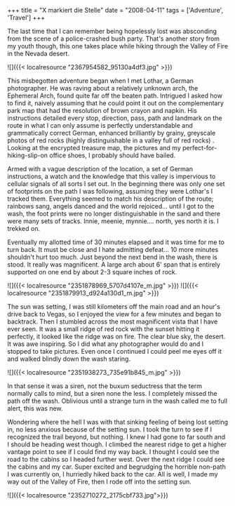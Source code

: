 +++
title = "X markiert die Stelle"
date = "2008-04-11"
tags = ['Adventure', 'Travel']
+++

The last time that I can remember being hopelessly lost was absconding from the scene of a police-crashed bush party. That's another story from my youth though, this one takes place while hiking through the Valley of Fire in the Nevada desert.

![]({{< localresource "2367954582_95130a4df3.jpg" >}})

This misbegotten adventure began when I met Lothar, a German photographer. He was raving about a relatively unknown arch, the Ephemeral Arch, found quite far off the beaten path. Intrigued I asked how to find it, naively assuming that he could point it out on the complementary park map that had the resolution of brown crayon and napkin. His instructions detailed every stop, direction, pass, path and landmark on the route in what I can only assume is perfectly understandable and grammatically correct German, enhanced brilliantly by grainy, greyscale photos of red rocks (highly distinguishable in a valley full of red rocks) . Looking at the encrypted treasure map, the pictures and my perfect-for-hiking-slip-on office shoes, I probably should have bailed.

Armed with a vague description of the location, a set of German instructions, a watch and the knowledge that this valley is impervious to cellular signals of all sorts I set out. In the beginning there was only one set of footprints on the path I was following, assuming they were Lothar's I tracked them. Everything seemed to match his description of the route; rainbows sang, angels danced and the world rejoiced... until I got to the wash, the foot prints were no longer distinguishable in the sand and there were many sets of tracks. Innie, meenie, mynnie.... north, yes north it is. I trekked on.

Eventually my allotted time of 30 minutes elapsed and it was time for me to turn back. It must be close and I hate admitting defeat... 10 more minutes shouldn't hurt too much. Just beyond the next bend in the wash, there is stood. It really was magnificent. A large arch about 6' span that is entirely supported on one end by about 2-3 square inches of rock.


![]({{< localresource "2351878969_5707d4107e_m.jpg" >}})
![]({{< localresource "2351879913_d924a130d1_m.jpg" >}})

The sun was setting, I was still kilometers off the main road and an hour's drive back to Vegas, so I enjoyed the view for a few minutes and began to backtrack. Then I stumbled across the most magnificent vista that I have ever seen. It was a small ridge of red rock with the sunset hitting it perfectly, it looked like the ridge was on fire. The clear blue sky, the desert. It was awe inspiring. So I did what any photographer would do and I stopped to take pictures. Even once I continued I could peel me eyes off it and walked blindly down the wash staring.

![]({{< localresource "2351938273_735e91b845_m.jpg" >}})

In that sense it was a siren, not the buxum seductress that the term normally calls to mind, but a siren none the less. I completely missed the path off the wash. Oblivious until a strange turn in the wash called me to full alert, this was new.

Wondering where the hell I was with that sinking feeling of being lost setting in, no less anxious because of the setting sun. I took the turn to see if I recognized the trail beyond, but nothing. I knew I had gone to far south and I should be heading west though. I climbed the nearest ridge to get a higher vantage point to see if I could find my way back. I thought I could see the road to the cabins so I headed further west. Over the next ridge I could see the cabins and my car. Super excited and begrudging the horrible non-path I was currently on, I hurriedly hiked back to the car. All is well, I made my way out of the Valley of Fire, then I rode off into the setting sun.

![]({{< localresource "2352710272_2175cbf733.jpg">}})